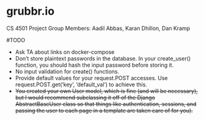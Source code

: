 # grubbr.io

CS 4501 Project
Group Members: Aadil Abbas, Karan Dhillon, Dan Kramp

#TODO
- Ask TA about links on docker-compose
- Don’t store plaintext passwords in the database. In your create_user() function, you should hash the input password before storing it.
- No input validation for create() functions.
- Provide default values for your request.POST accesses. Use request.POST.get(‘key’, ‘default_val’) to achieve this.
- ~~You created your own User model, which is fine (and will be necessary), but I would recommend subclassing it off of the Django AbstractBaseUser class so that things like authentication, sessions, and passing the user to each page in a template are taken care of for you).~~

